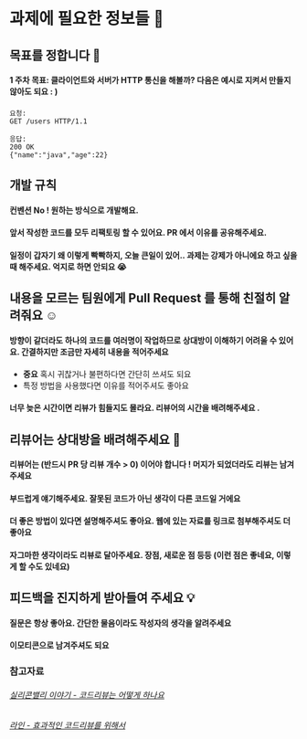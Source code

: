 # 과제에 필요한 정보들 :musical_note:

## 목표를 정합니다 :satellite:

#### 1 주차 목표: 클라이언트와 서버가 HTTP 통신을 해볼까? 다음은 예시로 지켜서 만들지 않아도 되요 : )
```text
요청: 
GET /users HTTP/1.1

응답: 
200 OK
{"name":"java","age":22}
```

## 개발 규칙

#### 컨벤션 No ! 원하는 방식으로 개발해요.
#### 앞서 작성한 코드를 모두 리팩토링 할 수 있어요. PR 에서 이유를 공유해주세요.
#### 일정이 갑자기 왜 이렇게 빡빡하지, 오늘 큰일이 있어.. 과제는 강제가 아니에요 하고 싶을 때 해주세요. 억지로 하면 안되요 :sob:

## 내용을 모르는 팀원에게 Pull Request 를 통해 친절히 알려줘요 :relaxed:

#### 방향이 같더라도 하나의 코드를 여러명이 작업하므로 상대방이 이해하기 어려울 수 있어요. 간결하지만 조금만 자세히 내용을 적어주세요
- **중요** 혹시 귀찮거나 불편하다면 간단히 쓰셔도 되요 
- 특정 방법을 사용했다면 이유를 적어주셔도 좋아요

#### 너무 늦은 시간이면 리뷰가 힘들지도 몰라요. 리뷰어의 시간을 배려해주세요 .

## 리뷰어는 상대방을 배려해주세요 :angel:

#### 리뷰어는 (반드시 PR 당 리뷰 개수 > 0) 이어야 합니다 ! 머지가 되었더라도 리뷰는 남겨주세요

#### 부드럽게 얘기해주세요. 잘못된 코드가 아닌 생각이 다른 코드일 거에요 

#### 더 좋은 방법이 있다면 설명해주셔도 좋아요. 웹에 있는 자료를 링크로 첨부해주셔도 더 좋아요 

#### 자그마한 생각이라도 리뷰로 달아주세요. 장점, 새로운 점 등등 (이런 점은 좋네요, 이렇게 할 수도 있네요)

## 피드백을 진지하게 받아들여 주세요 :bulb:

#### 질문은 항상 좋아요. 간단한 물음이라도 작성자의 생각을 알려주세요

#### 이모티콘으로 남겨주셔도 되요


### 참고자료
###### [실리콘밸리 이야기 - 코드리뷰는 어떻게 하나요](http://sv-story.blogspot.com/2013/04/blog-post_28.html)
###### [라인 - 효과적인 코드리뷰를 위해서](https://engineering.linecorp.com/ko/blog/effective-codereview/#send-pull-request-early)


